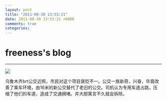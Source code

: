 ```yaml
---
layout: post
title: "2011-08-30 13:53:21"
date: 2011-08-30 13:53:21 +0800
comments: true
categories: 
---
```


# freeness's blog

----------

![](http://okqmqrbgo.bkt.clouddn.com/201108301353211.jpg)

>
乌鲁木齐brt公交近照，市民对这个项目褒贬不一。公交一族新奇，兴奋，毕竟改善了乘车环境，由16米的新公交替代了老旧的公交。司机认为专用车道占路，压缩了他们的车道，造成了交通拥堵。并大胆寓言不久就会拆除。